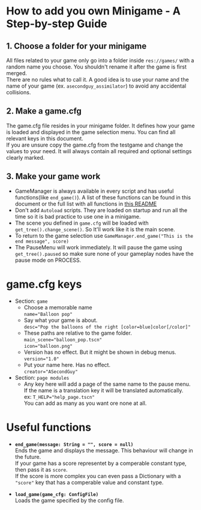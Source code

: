 # How to add you own Minigame - A Step-by-step Guide

## 1. Choose a folder for your minigame
All files related to your game only go into a folder inside `res://games/` with a random name you choose. You shouldn't rename it after the game is first merged.  
There are no rules what to call it. A good idea is to use your name and the name of your game (ex. `asecondguy_assimilator`) to avoid any accidental collisions.

## 2. Make a game.cfg
The game.cfg file resides in your minigame folder. It defines how your game is loaded and displayed in the game selection menu.
You can find all relevant keys in this document.  
If you are unsure copy the game.cfg from the testgame and change the values to your need.
It will always contain all required and optional settings clearly marked.

## 3. Make your game work
* GameManager is always available in every script and has useful functions(like `end_game()`). A list of these functions can be found in this document or the full list with all functions in [this README](../../menu/README.md)
* Don't add `Autoload` scripts. They are loaded on startup and run all the time so it is bad practice to use one in a minigame.
* The scene you defined in `game.cfg` will be loaded with `get_tree().change_scene()`. So It'll work like it is the main scene.
* To return to the game selection use `GameManager.end_game("This is the end message", score)`
* The PauseMenu will work immediately. It will pause the game using `get_tree().paused` so make sure none of your gameplay nodes have the pause mode on PROCESS.

# game.cfg keys
* Section: `game`
  * Choose a memorable name  
    `name="Balloon pop"`
  * Say what your game is about.  
    `desc="Pop the balloons of the right [color=blue]color[/color]"`  
  * These paths are relative to the game folder.  
    `main_scene="balloon_pop.tscn"`  
    `icon="balloon.png"`  
  * Version has no effect. But it might be shown in debug menus.  
    `version="1.0"`
  * Put your name here. Has no effect.  
    `creator="ASecondGuy"`
* Section: `page modules`
  * Any key here will add a page of the same name to the pause menu.  
    If the name is a translation key it will be translated automatically.  
    ex: `T_HELP="help_page.tscn"`  
    You can add as many as you want ore none at all.

# Useful functions
* **`end_game(message: String = "", score = null)`**  
  Ends the game and displays the message. This behaviour will change in the future.  
  If your game has a score representet by a comperable constant type, then pass it as `score`.  
  If the score is more complex you can even pass a Dictionary with a `"score"` key that has a comperable value and constant type.

* **`load_game(game_cfg: ConfigFile)`**  
  Loads the game specified by the config file.
